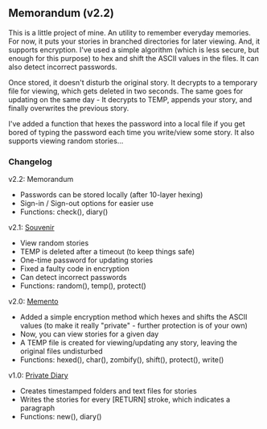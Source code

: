 ## Memorandum (v2.2)

This is a little project of mine. An utility to remember everyday memories. For now, it puts your stories in branched directories for later viewing. And, it supports encryption. I've used a simple algorithm (which is less secure, but enough for this purpose) to hex and shift the ASCII values in the files. It can also detect incorrect passwords.

Once stored, it doesn't disturb the original story. It decrypts to a temporary file for viewing, which gets deleted in two seconds. The same goes for updating on the same day - It decrypts to TEMP, appends your story, and finally overwrites the previous story.

I've added a function that hexes the password into a local file if you get bored of typing the password each time you write/view some story. It also supports viewing random stories...

### Changelog

v2.2: Memorandum
- Passwords can be stored locally (after 10-layer hexing)
- Sign-in / Sign-out options for easier use
- Functions: check(), diary()

v2.1: [Souvenir](https://github.com/Wafflespeanut/Python/tree/937d48dc3bc8608530253fc392594a90a4d59078/Memento)
- View random stories
- TEMP is deleted after a timeout (to keep things safe)
- One-time password for updating stories
- Fixed a faulty code in encryption
- Can detect incorrect passwords
- Functions: random(), temp(), protect()

v2.0: [Memento](https://github.com/Wafflespeanut/Python/tree/7f2572857bbe86b2598d27ab7872017a580351ff/Memento)
- Added a simple encryption method which hexes and shifts the ASCII values (to make it really "private" - further protection is of your own)
- Now, you can view stories for a given day
- A TEMP file is created for viewing/updating any story, leaving the original files undisturbed
- Functions: hexed(), char(), zombify(), shift(), protect(), write()

v1.0: [Private Diary](https://github.com/Wafflespeanut/Python/tree/64a9c8dd2470ec309a439a41568778187bbe8bb7/Private%20Diary)
- Creates timestamped folders and text files for stories
- Writes the stories for every [RETURN] stroke, which indicates a paragraph
- Functions: new(), diary()